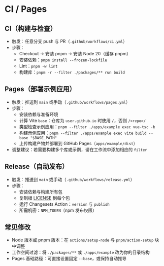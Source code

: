 # CI / Pages

## CI（构建与检查）

- 触发：任意分支 push 与 PR（`.github/workflows/ci.yml`）
- 步骤：
  - Checkout → 安装 pnpm → 安装 Node 20（缓存 pnpm）
  - 安装依赖：`pnpm install --frozen-lockfile`
  - Lint：`pnpm -w lint`
  - 构建库：`pnpm -r --filter ./packages/** run build`

## Pages（部署示例应用）

- 触发：推送到 `main` 或手动（`.github/workflows/pages.yml`）
- 步骤：
  - 安装依赖与准备环境
  - 计算 Vite `base`：仓库为 `user.github.io` 时使用 `/`，否则 `/<repo>/`
  - 类型检查示例应用：`pnpm --filter ./apps/example exec vue-tsc -b`
  - 构建示例应用：`pnpm --filter ./apps/example exec vite build --base "$BASE_PATH"`
  - 上传构建产物并部署到 GitHub Pages（`apps/example/dist`）
- 调整建议：若需要构建多个库或示例，请在工作流中添加相应的 `filter`

## Release（自动发布）

- 触发：推送到 `main` 或手动（`.github/workflows/release.yml`）
- 步骤：
  - 安装依赖与构建所有包
  - 复制根 [LICENSE](../LICENSE) 到每个包
  - 运行 Changesets Action：`version` 与 `publish`
  - 所需机密：`NPM_TOKEN`（npm 发布权限）

## 常见修改

- Node 版本或 pnpm 版本：在 `actions/setup-node` 与 `pnpm/action-setup` 块中调整
- 工作空间过滤：将 `./packages/**` 或 `./apps/example` 改为你的目录结构
- Pages 基础路径：可直接设置固定 `--base`，或保持自动推导
